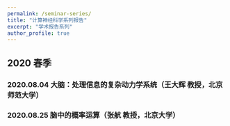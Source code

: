 ```yaml
---
permalink: /seminar-series/
title: "计算神经科学系列报告"
excerpt: "学术报告系列"
author_profile: true
---
```


## 2020 春季

### 2020.08.04 大脑：处理信息的复杂动力学系统（王大辉 教授，北京师范大学）

### 2020.08.25 脑中的概率运算（张航 教授，北京大学）
